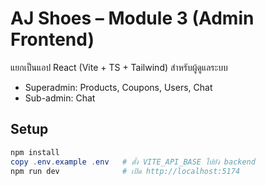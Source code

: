 # AJ Shoes – Module 3 (Admin Frontend)

แยกเป็นแอป React (Vite + TS + Tailwind) สำหรับผู้ดูแลระบบ
- Superadmin: Products, Coupons, Users, Chat
- Sub-admin: Chat

## Setup
```powershell
npm install
copy .env.example .env   # ตั้ง VITE_API_BASE ไปยัง backend
npm run dev              # เปิด http://localhost:5174
```
